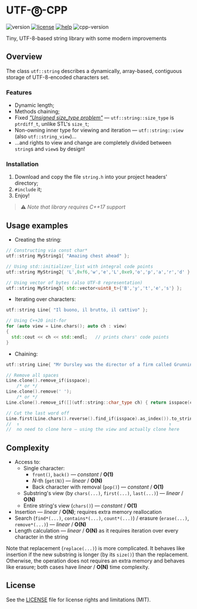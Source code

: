 # UTF-⓼-CPP
![version](https://img.shields.io/badge/version-0.3.4-brightgreen)
[![license](https://img.shields.io/badge/license-MIT-blue)](LICENSE.md)
[![help](https://img.shields.io/badge/help-wiki-red)](../../wiki)
![cpp-version](https://img.shields.io/badge/C%2B%2B-≥17-blue)

Tiny, UTF-8-based string library with some modern improvements

## Overview
The class `utf::string` describes a dynamically, array-based, contiguous storage of UTF-8-encoded characters set.

### Features
* Dynamic length;
* Methods chaining;
* Fixed [*"Unsigned size_type problem"*](http://www.open-std.org/jtc1/sc22/wg21/docs/papers/2019/p1227r1.html#motivation "What is this") — `utf::string::size_type` is `ptrdiff_t`, unlike STL's `size_t`;
* Non-owning inner type for viewing and iteration — `utf::string::view` (also `utf::string_view`)...
* ...and rights to view and change are completely divided between `string`s and `view`s by design!

### Installation
1. Download and copy the file `string.h` into your project headers' directory;
2. `#include` it;
3. Enjoy!

> ⚠️ *Note that library requires C++17 support*

## Usage examples
* Creating the string:
```C++
// Constructing via const char*
utf::string MyString1{ "Amazing chest ahead" };

// Using std::initializer_list with integral code points
utf::string MyString2{ 'L',0xf6,'w','e','L',0xe9,'o','p','a','r','d' };

// Using vector of bytes (also UTF-8 representation)
utf::string MyString3{ std::vector<uint8_t>{'B','y','t','e','s'} };
```
* Iterating over characters:
```C++
utf::string Line{ "Il buono, il brutto, il cattivo" };

// Using C++20 init-for
for (auto view = Line.chars(); auto ch : view)
{
  std::cout << ch << std::endl;   // prints chars' code points
}
```
* Chaining:
```C++
utf::string Line{ "Mr Dursley was the director of a firm called Grunnings" };

// Remove all spaces
Line.clone().remove_if(isspace);
    /* or */
Line.clone().remove(' ');
    /* or */
Line.clone().remove_if([](utf::string::char_type ch) { return isspace(ch); });

// Cut the last word off
Line.first(Line.chars().reverse().find_if(isspace).as_index()).to_string();
//  ↑                                                         ↑
//  no need to clone here — using the view and actually clone here
```

## Complexity
* Access to:
  * Single character:
    * `front()`, `back()` — *constant* / **O(1)**
    * *N*-th (`get(N)`) — *linear* / **O(N)**
    * Back character with removal (`pop()`) — *constant* / **O(1)**
  * Substring's view (by `chars(...)`, `first(...)`, `last(...)`) — *linear* / **O(N)**
  * Entire string's view (`chars()`) — *constant* / **O(1)**
* Insertion — *linear* / **O(N)**; requires extra memory reallocation
* Search (`find*(...)`, `contains*(...)`, `count*(...)`) / erasure (`erase(...)`, `remove*(...)`) — *linear* / **O(N)**
* Length calculation — *linear* / **O(N)** as it requires iteration over every character in the string

Note that replacement (`replace(...)`) is more complicated. It behaves like insertion if the new substring is longer (by its `size()`) than the replacement. Otherwise, the operation does not requires an extra memory and behaves like erasure; both cases have *linear* / **O(N)** time complexity.

## License
See the [LICENSE](LICENSE.md) file for license rights and limitations (MIT).
